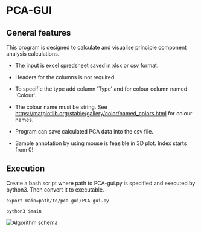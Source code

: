 # PCA-GUI

## General features 

This program is designed to calculate and visualise principle component analysis calculations. 

* The input is excel spredsheet saved in xlsx or csv format. 

* Headers for the columns is not required. 

* To specifie the type add column 'Type' and for colour column named 'Colour'.

* The colour name must be string. See https://matplotlib.org/stable/gallery/color/named_colors.html for colour names. 

* Program can save calculated PCA data into the csv file. 

* Sample annotation by using mouse is feasible in 3D plot. Index starts from 0!

## Execution

Create a bash script where path to PCA-gui.py is specified and executed by python3. Then convert it to executable.  

```
export main=path/to/pca-gui/PCA-gui.py

python3 $main 
```

![Algorithm schema](.pca-gui.png)

